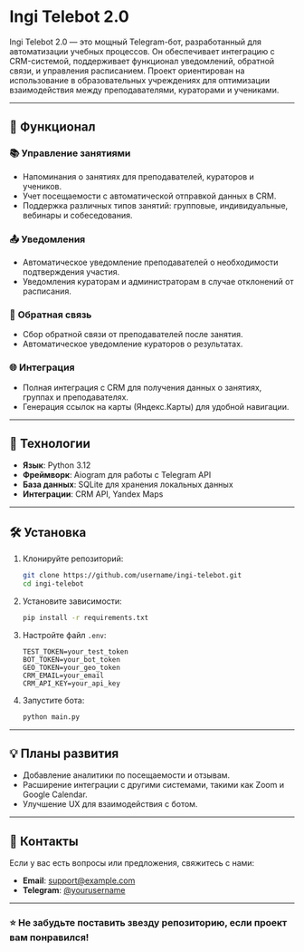 # **Ingi Telebot 2.0**

Ingi Telebot 2.0 — это мощный Telegram-бот, разработанный для автоматизации учебных процессов. Он обеспечивает интеграцию с CRM-системой, поддерживает функционал уведомлений, обратной связи, и управления расписанием. Проект ориентирован на использование в образовательных учреждениях для оптимизации взаимодействия между преподавателями, кураторами и учениками.

---

## 🔧 **Функционал**

### 📚 **Управление занятиями**
- Напоминания о занятиях для преподавателей, кураторов и учеников.
- Учет посещаемости с автоматической отправкой данных в CRM.
- Поддержка различных типов занятий: групповые, индивидуальные, вебинары и собеседования.

### 📤 **Уведомления**
- Автоматическое уведомление преподавателей о необходимости подтверждения участия.
- Уведомления кураторам и администраторам в случае отклонений от расписания.

### 📝 **Обратная связь**
- Сбор обратной связи от преподавателей после занятия.
- Автоматическое уведомление кураторов о результатах.

### 🌐 **Интеграция**
- Полная интеграция с CRM для получения данных о занятиях, группах и преподавателях.
- Генерация ссылок на карты (Яндекс.Карты) для удобной навигации.

---

## 🚀 **Технологии**
- **Язык**: Python 3.12
- **Фреймворк**: Aiogram для работы с Telegram API
- **База данных**: SQLite для хранения локальных данных
- **Интеграции**: CRM API, Yandex Maps

---

## 🛠️ **Установка**
1. Клонируйте репозиторий:
   ```bash
   git clone https://github.com/username/ingi-telebot.git
   cd ingi-telebot
   ```
2. Установите зависимости:
   ```bash
   pip install -r requirements.txt
   ```
3. Настройте файл `.env`:
   ```env
   TEST_TOKEN=your_test_token
   BOT_TOKEN=your_bot_token
   GEO_TOKEN=your_geo_token
   CRM_EMAIL=your_email
   CRM_API_KEY=your_api_key
   ```
4. Запустите бота:
   ```bash
   python main.py
   ```

---

## 💡 **Планы развития**
- Добавление аналитики по посещаемости и отзывам.
- Расширение интеграции с другими системами, такими как Zoom и Google Calendar.
- Улучшение UX для взаимодействия с ботом.

---

## 📩 **Контакты**
Если у вас есть вопросы или предложения, свяжитесь с нами:
- **Email**: support@example.com
- **Telegram**: [@yourusername](https://t.me/yourusername)

--- 

### ⭐ **Не забудьте поставить звезду репозиторию, если проект вам понравился!**
